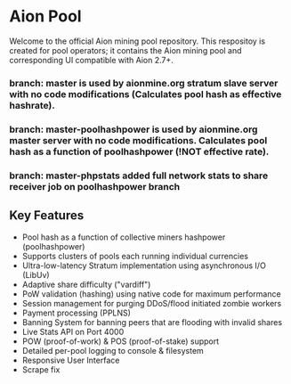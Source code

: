 # Aion Pool
Welcome to the official Aion mining pool repository. 
This respositoy is created for pool operators; it contains the Aion mining pool and corresponding UI compatible with Aion 2.7+.

### branch: master is used by aionmine.org stratum slave server with no code modifications (Calculates pool hash as effective hashrate).
### branch: master-poolhashpower is used by aionmine.org master server with no code modifications.  Calculates pool hash as a function of poolhashpower (!NOT effective rate).

### branch: master-phpstats added full network stats to share receiver job on poolhashpower branch

## Key Features
- Pool hash as a function of collective miners hashpower (poolhashpower)
- Supports clusters of pools each running individual currencies
- Ultra-low-latency Stratum implementation using asynchronous I/O (LibUv)
- Adaptive share difficulty ("vardiff")
- PoW validation (hashing) using native code for maximum performance
- Session management for purging DDoS/flood initiated zombie workers
- Payment processing (PPLNS)
- Banning System for banning peers that are flooding with invalid shares
- Live Stats API on Port 4000
- POW (proof-of-work) & POS (proof-of-stake) support
- Detailed per-pool logging to console & filesystem
- Responsive User Interface 
- Scrape fix
